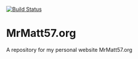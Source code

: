 [![Build Status](https://travis-ci.org/MrMatt57/MrMatt57.org.svg?branch=master)](https://travis-ci.org/MrMatt57/MrMatt57.org)

# MrMatt57.org
A repository for my personal website MrMatt57.org
